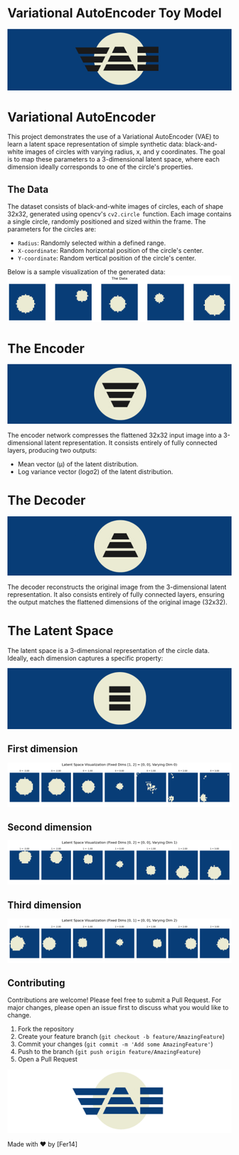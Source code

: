 # Variational AutoEncoder Toy Model

![logo](./logos/logo_blue.png)

# Variational AutoEncoder

This project demonstrates the use of a Variational AutoEncoder (VAE) to learn a latent space representation of simple synthetic data: black-and-white images of circles with varying radius, x, and y coordinates. The goal is to map these parameters to a 3-dimensional latent space, where each dimension ideally corresponds to one of the circle's properties.

##  The Data

The dataset consists of black-and-white images of circles, each of shape 32x32, generated using opencv's `cv2.circle `function. Each image contains a single circle, randomly positioned and sized within the frame. The parameters for the circles are:

- `Radius`: Randomly selected within a defined range.
- `X-coordinate`: Random horizontal position of the circle's center.
- `Y-coordinate`: Random vertical position of the circle's center.

Below is a sample visualization of the generated data:
![logo](./plots/data.png)

# The Encoder

![logo](./logos/encoder_blue.png)


The encoder network compresses the flattened 32x32 input image into a 3-dimensional latent representation. It consists entirely of fully connected layers, producing two outputs:

- Mean vector (μ) of the latent distribution.
- Log variance vector (logσ2) of the latent distribution.

# The Decoder

![logo](./logos/decoder_blue.png)

The decoder reconstructs the original image from the 3-dimensional latent representation. It also consists entirely of fully connected layers, ensuring the output matches the flattened dimensions of the original image (32x32).

# The Latent Space

The latent space is a 3-dimensional representation of the circle data. Ideally, each dimension captures a specific property:

![logo](./logos/latent_space_blue.png)

## First dimension

![logo](./plots/plot2.png)


## Second dimension

![logo](./plots/plot3.png)

## Third dimension

![logo](./plots/plot1.png)


## Contributing

Contributions are welcome! Please feel free to submit a Pull Request. For major changes, please open an issue first to discuss what you would like to change.

1. Fork the repository
2. Create your feature branch (`git checkout -b feature/AmazingFeature`)
3. Commit your changes (`git commit -m 'Add some AmazingFeature'`)
4. Push to the branch (`git push origin feature/AmazingFeature`)
5. Open a Pull Request


![logo](./logos/logo_white.png)

Made with ❤️ by [Fer14]